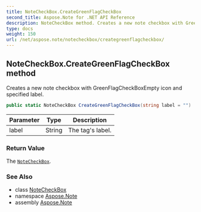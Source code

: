 ```yaml
---
title: NoteCheckBox.CreateGreenFlagCheckBox
second_title: Aspose.Note for .NET API Reference
description: NoteCheckBox method. Creates a new note checkbox with GreenFlagCheckBoxEmpty icon and specified label
type: docs
weight: 150
url: /net/aspose.note/notecheckbox/creategreenflagcheckbox/
---
```

## NoteCheckBox.CreateGreenFlagCheckBox method

Creates a new note checkbox with GreenFlagCheckBoxEmpty icon and specified label.

```csharp
public static NoteCheckBox CreateGreenFlagCheckBox(string label = "")
```

| Parameter | Type | Description |
| --- | --- | --- |
| label | String | The tag's label. |

### Return Value

The [`NoteCheckBox`](../).

### See Also

* class [NoteCheckBox](../)
* namespace [Aspose.Note](../../notecheckbox/)
* assembly [Aspose.Note](../../../)



